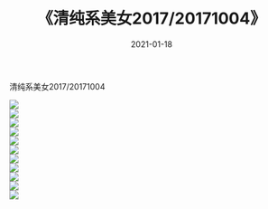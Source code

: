 ﻿---
layout: post
title:  《清纯系美女2017/20171004》
date:   2021-01-18
img: http://img.660000.xyz/Sharelink/清纯系美女/2017/20171004/000.jpg
categories: [美女, 清纯, 唯美]
---

清纯系美女2017/20171004

 ![](http://img.660000.xyz/Sharelink/清纯系美女/2017/20171004/001.png) <br>![](http://img.660000.xyz/Sharelink/清纯系美女/2017/20171004/002.png) <br>![](http://img.660000.xyz/Sharelink/清纯系美女/2017/20171004/003.png) <br>![](http://img.660000.xyz/Sharelink/清纯系美女/2017/20171004/004.png) <br>![](http://img.660000.xyz/Sharelink/清纯系美女/2017/20171004/005.png) <br>![](http://img.660000.xyz/Sharelink/清纯系美女/2017/20171004/006.png) <br>![](http://img.660000.xyz/Sharelink/清纯系美女/2017/20171004/007.png) <br>![](http://img.660000.xyz/Sharelink/清纯系美女/2017/20171004/008.png) <br>![](http://img.660000.xyz/Sharelink/清纯系美女/2017/20171004/009.png) <br>![](http://img.660000.xyz/Sharelink/清纯系美女/2017/20171004/010.png) <br>![](http://img.660000.xyz/Sharelink/清纯系美女/2017/20171004/011.png) <br>